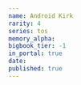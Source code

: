 ```yaml
---
name: Android Kirk
rarity: 4
series: tos
memory_alpha:
bigbook_tier: -1
in_portal: true
date:
published: true
---
```



